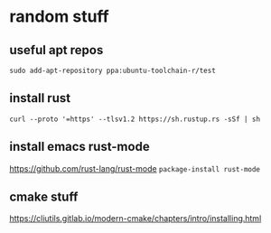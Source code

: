 # random stuff

## useful apt repos

`sudo add-apt-repository ppa:ubuntu-toolchain-r/test`

## install rust

`curl --proto '=https' --tlsv1.2 https://sh.rustup.rs -sSf | sh`

## install emacs rust-mode

https://github.com/rust-lang/rust-mode
`package-install rust-mode`

## cmake stuff

https://cliutils.gitlab.io/modern-cmake/chapters/intro/installing.html
